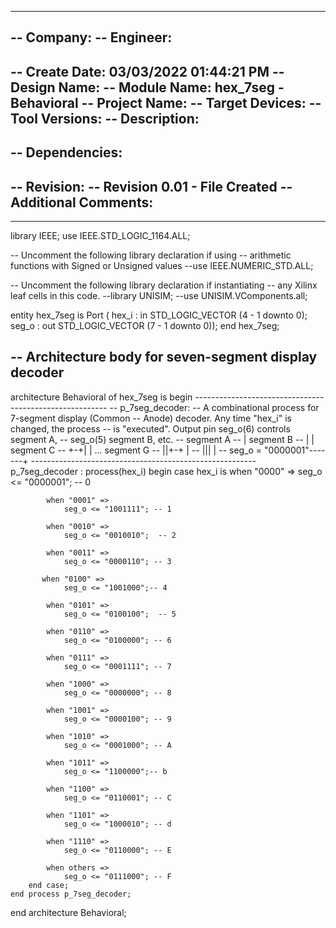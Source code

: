 ----------------------------------------------------------------------------------
-- Company: 
-- Engineer: 
-- 
-- Create Date: 03/03/2022 01:44:21 PM
-- Design Name: 
-- Module Name: hex_7seg - Behavioral
-- Project Name: 
-- Target Devices: 
-- Tool Versions: 
-- Description: 
-- 
-- Dependencies: 
-- 
-- Revision:
-- Revision 0.01 - File Created
-- Additional Comments:
-- 
----------------------------------------------------------------------------------


library IEEE;
use IEEE.STD_LOGIC_1164.ALL;

-- Uncomment the following library declaration if using
-- arithmetic functions with Signed or Unsigned values
--use IEEE.NUMERIC_STD.ALL;

-- Uncomment the following library declaration if instantiating
-- any Xilinx leaf cells in this code.
--library UNISIM;
--use UNISIM.VComponents.all;

entity hex_7seg is
    Port ( hex_i : in STD_LOGIC_VECTOR (4 - 1 downto 0);
           seg_o : out STD_LOGIC_VECTOR (7 - 1 downto 0));
end hex_7seg;

-- Architecture body for seven-segment display decoder
------------------------------------------------------------
architecture Behavioral of hex_7seg is
begin
    --------------------------------------------------------
    -- p_7seg_decoder:
    -- A combinational process for 7-segment display (Common
    -- Anode) decoder. Any time "hex_i" is changed, the process
    -- is "executed". Output pin seg_o(6) controls segment A,
    -- seg_o(5) segment B, etc.
    --       segment A
    --        | segment B
    --        |  | segment C
    --        +-+|  |   ...   segment G
    --          ||+-+          |
    --          |||            |
    -- seg_o = "0000001"-------+
    --------------------------------------------------------
    p_7seg_decoder : process(hex_i)
    begin
        case hex_i is
            when "0000" =>
                seg_o <= "0000001"; -- 0
                
            when "0001" =>
                seg_o <= "1001111"; -- 1

            when "0010" =>	
                seg_o <= "0010010";  -- 2

            when "0011" =>	
                seg_o <= "0000110"; -- 3

           when "0100" =>	
                seg_o <= "1001000";-- 4

            when "0101" =>	
                seg_o <= "0100100";  -- 5

            when "0110" =>	
                seg_o <= "0100000"; -- 6

            when "0111" =>	
                seg_o <= "0001111"; -- 7

            when "1000" =>
                seg_o <= "0000000"; -- 8

            when "1001" =>
                seg_o <= "0000100"; -- 9

            when "1010" =>
                seg_o <= "0001000"; -- A

            when "1011" =>
                seg_o <= "1100000";-- b

            when "1100" =>
                seg_o <= "0110001"; -- C

            when "1101" =>
                seg_o <= "1000010"; -- d

            when "1110" =>
                seg_o <= "0110000"; -- E 
                
            when others =>
                seg_o <= "0111000"; -- F
        end case;
    end process p_7seg_decoder;

end architecture Behavioral;
